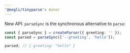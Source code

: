 ```yaml
---
'@eegli/tinyparse': minor
---
```


New API: `parseSync` is the synchronous alternative to `parse`:

```ts
const { parseSync } = createParser({ greeting: '' });
const parsed = parseSync(['--greeting', 'hello']);

parsed; // { greeting: "hello" }
```
